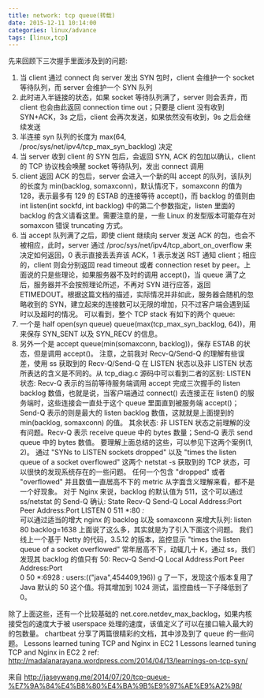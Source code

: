 ```yaml
---
title: network: tcp queue(转载)
date: 2015-12-11 10:14:00
categories: linux/advance
tags: [linux,tcp]
---
```


先来回顾下三次握手里面涉及到的问题:
1. 当 client 通过 connect 向 server 发出 SYN 包时，client 会维护一个 socket 等待队列，而 server 会维护一个 SYN 队列
2. 此时进入半链接的状态，如果 socket 等待队列满了，server 则会丢弃，而 client 也会由此返回 connection time out；只要是 client 没有收到 SYN+ACK，3s 之后，client 会再次发送，如果依然没有收到，9s 之后会继续发送
3. 半连接 syn 队列的长度为 max(64, /proc/sys/net/ipv4/tcp_max_syn_backlog)  决定
4. 当 server 收到 client 的 SYN 包后，会返回 SYN, ACK 的包加以确认，client 的 TCP 协议栈会唤醒 socket 等待队列，发出 connect 调用
5. client 返回 ACK 的包后，server 会进入一个新的叫 accept 的队列，该队列的长度为 min(backlog, somaxconn)，默认情况下，somaxconn 的值为 128，表示最多有 129 的 ESTAB 的连接等待 accept()，而 backlog 的值则由 int listen(int sockfd, int backlog) 中的第二个参数指定，listen 里面的 backlog 的含义请看这里。需要注意的是，一些 Linux 的发型版本可能存在对 somaxcon 错误 truncating 方式。
6. 当 accept 队列满了之后，即使 client 继续向 server 发送 ACK 的包，也会不被相应，此时，server 通过 /proc/sys/net/ipv4/tcp_abort_on_overflow 来决定如何返回，0 表示直接丢丢弃该 ACK，1 表示发送 RST 通知 client；相应的，client 则会分别返回 read timeout 或者 connection reset by peer。上面说的只是些理论，如果服务器不及时的调用 accept()，当 queue 满了之后，服务器并不会按照理论所述，不再对 SYN 进行应答，返回 ETIMEDOUT。根据这篇文档的描述，实际情况并非如此，服务器会随机的忽略收到的 SYN，建立起来的连接数可以无限的增加，只不过客户端会遇到延时以及超时的情况。
可以看到，整个 TCP stack 有如下的两个 queue:
1. 一个是 half open(syn queue) queue(max(tcp_max_syn_backlog, 64))，用来保存 SYN_SENT 以及 SYN_RECV 的信息。
2. 另外一个是 accept queue(min(somaxconn, backlog))，保存 ESTAB 的状态，但是调用 accept()。
注意，之前我对 Recv-Q/Send-Q 的理解有些误差，使用 ss 获取到的 Recv-Q/Send-Q 在 LISTEN 状态以及非 LISTEN 状态所表达的含义是不同的。从 tcp_diag.c 源码中可以看到二者的区别:
LISTEN 状态: Recv-Q 表示的当前等待服务端调用 accept 完成三次握手的 listen backlog 数值，也就是说，当客户端通过 connect() 去连接正在 listen() 的服务端时，这些连接会一直处于这个 queue 里面直到被服务端 accept()；Send-Q 表示的则是最大的 listen backlog 数值，这就就是上面提到的 min(backlog, somaxconn) 的值。
其余状态: 非 LISTEN 状态之前理解的没有问题。Recv-Q 表示 receive queue 中的 bytes 数量；Send-Q 表示 send queue 中的 bytes 数值。
要理解上面总结的这些，可以参见下这两个案例(1, 2)。 
通过 "SYNs to LISTEN sockets dropped" 以及 "times the listen queue of a socket overflowed" 这两个 netstat -s 获取到的 TCP 状态，可以很快的发现系统存在的一些问题。
任何一个包含 "dropped" 或者 "overflowed" 并且数值一直居高不下的 metric 从字面含义理解来看，都不是一个好现象。
对于 Nginx 来说，backlog 的默认值为 511，这个可以通过 ss/netstat 的 Send-Q 确认:
State      Recv-Q Send-Q        Local Address:Port          Peer Address:Port
LISTEN     0      511                       *:80                       *:*     
可以通过适当的增大 nginx 的 backlog 以及 somaxconn 来增大队列:
listen 80 backlog=1638
上面说了这么多，其实就是为了引入下面这个问题。
我们线上一个基于 Netty 的代码，3.5.12 的版本，监控显示 "times the listen queue of a socket overflowed" 常年居高不下，动辄几十 K，通过 ss，我们发现其 backlog 的值只有 50:
Recv-Q Send-Q           Local Address:Port               Peer Address:Port   
0      50                           *:6928                          *:*        users:(("java",454409,196))
g 了一下，发现这个版本复用了 Java 默认的 50 这个值。将其增加到 1024 测试，监控曲线一下子降低到了 0。

除了上面这些，还有一个比较基础的 net.core.netdev_max_backlog，如果内核接受包的速度大于被 userspace 处理的速度，该值定义了可以在接口输入最大的的包数量。
chartbeat 分享了两篇很精彩的文档，其中涉及到了 queue 的一些问题。
Lessons learned tuning TCP and Nginx in EC2 1 
Lessons learned tuning TCP and Nginx in EC2 2
ref:
http://madalanarayana.wordpress.com/2014/04/13/learnings-on-tcp-syn/
 
来自 <http://jaseywang.me/2014/07/20/tcp-queue-%E7%9A%84%E4%B8%80%E4%BA%9B%E9%97%AE%E9%A2%98/> 
 
